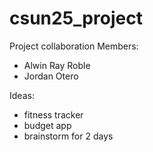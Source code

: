 # csun25_project

Project collaboration
Members:
- Alwin Ray Roble
- Jordan Otero

Ideas:
- fitness tracker 
- budget app
- brainstorm for 2 days